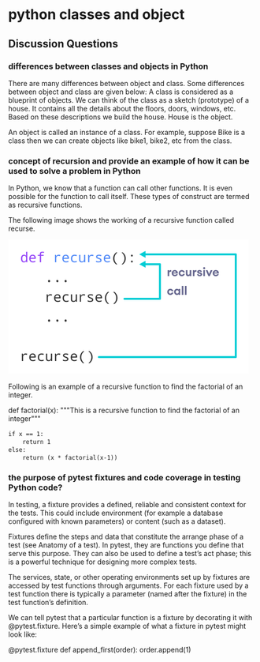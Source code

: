 # python classes and object

## Discussion Questions

### differences between classes and objects in Python

There are many differences between object and class. Some differences between object and class are given below:
A class is considered as a blueprint of objects. We can think of the class as a sketch (prototype) of a house. It contains all the details about the floors, doors, windows, etc. Based on these descriptions we build the house. House is the object.

An object is called an instance of a class. For example, suppose Bike is a class then we can create objects like bike1, bike2, etc from the class.

### concept of recursion and provide an example of how it can be used to solve a problem in Python

In Python, we know that a function can call other functions. It is even possible for the function to call itself. These types of construct are termed as recursive functions.

The following image shows the working of a recursive function called recurse.

![img](./python-recursion-function.png)

Following is an example of a recursive function to find the factorial of an integer.

def factorial(x):
    """This is a recursive function
    to find the factorial of an integer"""

    if x == 1:
        return 1
    else:
        return (x * factorial(x-1))




### the purpose of pytest fixtures and code coverage in testing Python code? 

In testing, a fixture provides a defined, reliable and consistent context for the tests. This could include environment (for example a database configured with known parameters) or content (such as a dataset).

Fixtures define the steps and data that constitute the arrange phase of a test (see Anatomy of a test). In pytest, they are functions you define that serve this purpose. They can also be used to define a test’s act phase; this is a powerful technique for designing more complex tests.

The services, state, or other operating environments set up by fixtures are accessed by test functions through arguments. For each fixture used by a test function there is typically a parameter (named after the fixture) in the test function’s definition.

We can tell pytest that a particular function is a fixture by decorating it with @pytest.fixture. Here’s a simple example of what a fixture in pytest might look like:

@pytest.fixture
def append_first(order):
    order.append(1)